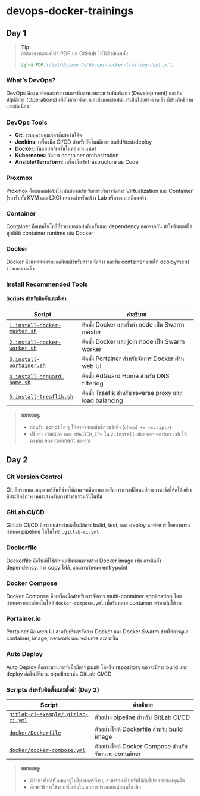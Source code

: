 # devops-docker-trainings

## Day 1

> **Tip:**  
> ถ้าต้องการแสดงไฟล์ PDF บน GitHub ให้ใช้ลิงก์แบบนี้:
>
> ```markdown
> [ดูไฟล์ PDF](day1/documents/devops-docker-training-day1.pdf)
> ```
> 


### What’s DevOps?
DevOps คือแนวคิดและกระบวนการที่ผสานงานระหว่างทีมพัฒนา (Development) และทีมปฏิบัติการ (Operations) เพื่อให้การพัฒนาและส่งมอบซอฟต์แวร์เป็นไปอย่างรวดเร็ว มีประสิทธิภาพ และต่อเนื่อง

### DevOps Tools
- **Git**: ระบบควบคุมเวอร์ชันซอร์สโค้ด
- **Jenkins**: เครื่องมือ CI/CD สำหรับอัตโนมัติการ build/test/deploy
- **Docker**: รันแอปพลิเคชันในคอนเทนเนอร์
- **Kubernetes**: จัดการ container orchestration
- **Ansible/Terraform**: เครื่องมือ Infrastructure as Code

### Proxmox
Proxmox คือแพลตฟอร์มโอเพ่นซอร์สสำหรับการบริหารจัดการ Virtualization และ Container (รองรับทั้ง KVM และ LXC) เหมาะสำหรับสร้าง Lab หรือระบบเสมือนจริง

### Container
Container คือเทคโนโลยีที่ช่วยแยกแอปพลิเคชันและ dependency ออกจากกัน ทำให้รันแอปได้ทุกที่ที่มี container runtime เช่น Docker

### Docker
Docker คือแพลตฟอร์มยอดนิยมสำหรับสร้าง จัดการ และรัน container ช่วยให้ deployment ง่ายและรวดเร็ว

### Install Recommended Tools

#### Scripts สำหรับติดตั้งและตั้งค่า

| Script | คำอธิบาย |
|--------|----------|
| [`1.install-docker-master.sh`](day1/scripts/1.install-docker-master.sh) | ติดตั้ง Docker และตั้งค่า node เป็น Swarm master |
| [`2.install-docker-worker.sh`](day1/scripts/2.install-docker-worker.sh) | ติดตั้ง Docker และ join node เป็น Swarm worker |
| [`3.install-portainer.sh`](day1/scripts/3.install-portainer.sh) | ติดตั้ง Portainer สำหรับจัดการ Docker ผ่าน web UI |
| [`4.install-adguard-home.sh`](day1/scripts/4.install-adguard-home.sh) | ติดตั้ง AdGuard Home สำหรับ DNS filtering |
| [`5.install-treaflik.sh`](day1/scripts/5.install-treaflik.sh) | ติดตั้ง Traefik สำหรับ reverse proxy และ load balancing |

> **หมายเหตุ:**  
> - ก่อนรัน script ใด ๆ ให้ตรวจสอบสิทธิ์การเข้าถึง (`chmod +x <script>`)
> - ปรับค่า `<TOKEN>` และ `<MASTER_IP>` ใน `2.install-docker-worker.sh` ให้ตรงกับ environment ของคุณ


## Day 2

### Git Version Control
Git คือระบบควบคุมเวอร์ชันที่ช่วยให้สามารถติดตามและจัดการการเปลี่ยนแปลงของซอร์สโค้ดได้อย่างมีประสิทธิภาพ เหมาะสำหรับการทำงานร่วมกันในทีม

### GitLab CI/CD
GitLab CI/CD คือระบบสำหรับอัตโนมัติการ build, test, และ deploy ซอฟต์แวร์ โดยสามารถกำหนด pipeline ได้ในไฟล์ `.gitlab-ci.yml`

### Dockerfile
Dockerfile คือไฟล์ที่ใช้กำหนดขั้นตอนการสร้าง Docker image เช่น การติดตั้ง dependency, การ copy ไฟล์, และการกำหนด entrypoint

### Docker Compose
Docker Compose คือเครื่องมือสำหรับการจัดการ multi-container application โดยกำหนดรายละเอียดในไฟล์ `docker-compose.yml` เพื่อรันหลาย container พร้อมกันได้ง่าย

### Portainer.io
Portainer คือ web UI สำหรับบริหารจัดการ Docker และ Docker Swarm ช่วยให้การดูแล container, image, network และ volume สะดวกขึ้น

### Auto Deploy
Auto Deploy คือกระบวนการที่เมื่อมีการ push โค้ดขึ้น repository แล้วจะมีการ build และ deploy อัตโนมัติผ่าน pipeline เช่น GitLab CI/CD

### Scripts สำหรับติดตั้งและตั้งค่า (Day 2)

| Script | คำอธิบาย |
|--------|----------|
| [`gitlab-ci-example/.gitlab-ci.yml`](day2/scripts/gitlab-ci-example/.gitlab-ci.yml) | ตัวอย่าง pipeline สำหรับ GitLab CI/CD |
| [`docker/Dockerfile`](day2/scripts/docker/Dockerfile) | ตัวอย่างไฟล์ Dockerfile สำหรับ build image |
| [`docker/docker-compose.yml`](day2/scripts/docker/docker-compose.yml) | ตัวอย่างไฟล์ Docker Compose สำหรับรันหลาย container |

> **หมายเหตุ:**  
> - ตัวอย่างไฟล์ทั้งหมดอยู่ในโฟลเดอร์ที่ระบุ สามารถนำไปปรับใช้กับโปรเจกต์ของคุณได้
> - ศึกษาวิธีการใช้งานเพิ่มเติมในเอกสารประกอบแต่ละเครื่องมือ

